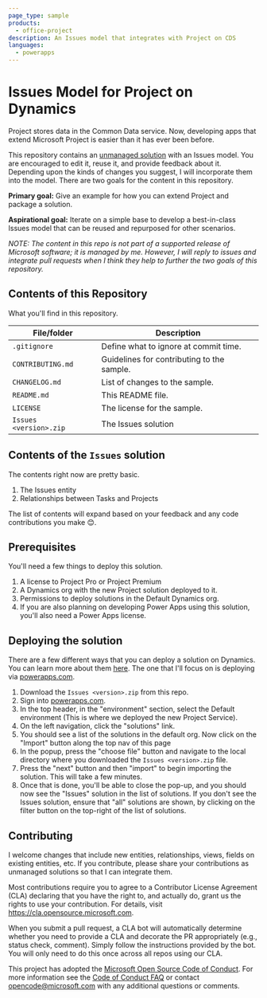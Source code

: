 ```yaml
---
page_type: sample
products:
  - office-project
description: An Issues model that integrates with Project on CDS
languages:
  - powerapps
---
```


# Issues Model for Project on Dynamics

Project stores data in the Common Data service. Now, developing apps that extend Microsoft Project is easier than it has ever been before.

This repository contains an [unmanaged solution](https://docs.microsoft.com/en-us/powerapps/developer/common-data-service/introduction-solutions) with an Issues model. You are encouraged to edit it, reuse it, and provide feedback about it. Depending upon the kinds of changes you suggest, I will incorporate them into the model. There are two goals for the content in this repository.

**Primary goal:** Give an example for how you can extend Project and package a solution.

**Aspirational goal:** Iterate on a simple base to develop a best-in-class Issues model that can be reused and repurposed for other scenarios.

*NOTE: The content in this repo is not part of a supported release of Microsoft software; it is managed by me. However, I will reply to issues and integrate pull requests when I think they help to further the two goals of this repository.*

## Contents of this Repository

What you'll find in this repository.

| File/folder           | Description                                |
|-----------------------|--------------------------------------------|
| `.gitignore`          | Define what to ignore at commit time.      |
| `CONTRIBUTING.md`     | Guidelines for contributing to the sample. |
| `CHANGELOG.md`        | List of changes to the sample.             |
| `README.md`           | This README file.                          |
| `LICENSE`             | The license for the sample.                |
| `Issues <version>.zip`| The Issues solution                        |

## Contents of the `Issues` solution

The contents right now are pretty basic.

1. The Issues entity
1. Relationships between Tasks and Projects

The list of contents will expand based on your feedback and any code contributions you make 😊.

## Prerequisites

You'll need a few things to deploy this solution.

1. A license to Project Pro or Project Premium
1. A Dynamics org with the new Project solution deployed to it.
1. Permissions to deploy solutions in the Default Dynamics org.
1. If you are also planning on developing Power Apps using this solution, you'll also need a Power Apps license.

## Deploying the solution

There are a few different ways that you can deploy a solution on Dynamics. You can learn more about them [here](https://docs.microsoft.com/en-us/powerapps/developer/common-data-service/introduction-solutions). The one that I'll focus on is deploying via [powerapps.com](https://powerapps.com). 

1. Download the `Issues <version>.zip` from this repo.
1. Sign into [powerapps.com](https://powerapps.com).
1. In the top header, in the "environment" section, select the Default environment (This is where we deployed the new Project Service).
1. On the left navigation, click the "solutions" link.
1. You should see a list of the solutions in the default org. Now click on the "Import" button along the top nav of this page
1. In the popup, press the "choose file" button and navigate to the local directory where you downloaded the `Issues <version>.zip` file.
1. Press the "next" button and then "import" to begin importing the solution. This will take a few minutes.
1. Once that is done, you'll be able to close the pop-up, and you should now see the "Issues" solution in the list of solutions. If you don't see the Issues solution, ensure that "all" solutions are shown, by clicking on the filter button on the top-right of the list of solutions.

## Contributing

I welcome changes that include new entities, relationships, views, fields on existing entities, etc. If you contribute, please share your contributions as unmanaged solutions so that I can integrate them.

Most contributions require you to agree to a Contributor License Agreement (CLA) declaring that you have
the right to, and actually do, grant us the rights to use your contribution. For
details, visit https://cla.opensource.microsoft.com.

When you submit a pull request, a CLA bot will automatically determine whether
you need to provide a CLA and decorate the PR appropriately (e.g., status check,
comment). Simply follow the instructions provided by the bot. You will only need
to do this once across all repos using our CLA.

This project has adopted the [Microsoft Open Source Code of
Conduct](https://opensource.microsoft.com/codeofconduct/). For more information
see the [Code of Conduct
FAQ](https://opensource.microsoft.com/codeofconduct/faq/) or contact
<opencode@microsoft.com> with any additional questions or comments.

